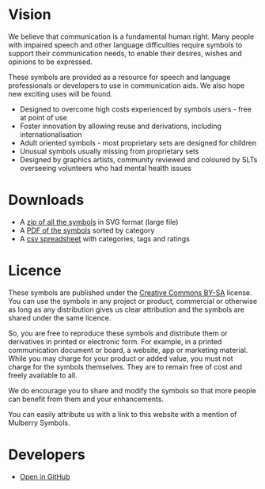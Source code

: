 # Vision

We believe that communication is a fundamental human right. Many people with impaired speech and other language difficulties require symbols to support their communication needs, to enable their desires, wishes and opinions to be expressed.

These symbols are provided as a resource for speech and language professionals or developers to use in communication aids. We also hope new exciting uses will be found.

* Designed to overcome high costs experienced by symbols users - free at point of use
* Foster innovation by allowing reuse and derivations, including internationalisation
* Adult oriented symbols - most proprietary sets are designed for children
* Unusual symbols usually missing from proprietary sets
* Designed by graphics artists, community reviewed and coloured by SLTs overseeing volunteers who had mental health issues

# Downloads

* A [zip of all the symbols](https://github.com/straight-street/mulberry-symbols/raw/master/mulberry-symbols.zip) in SVG format (large file)
* A [PDF of the symbols](https://github.com/straight-street/mulberry-symbols/raw/master/categories.pdf) sorted by category
* A [csv spreadsheet](https://github.com/straight-street/mulberry-symbols/raw/master/symbol-info.csv) with categories, tags and ratings

# Licence

These symbols are published under the [Creative Commons BY-SA](https://github.com/straight-street/mulberry-symbols/blob/master/LICENSE.txt) license. You can use the symbols in any project or product, commercial or otherwise as long as any distribution gives us clear attribution and the symbols are shared under the same licence.

So, you are free to reproduce these symbols and distribute them or derivatives in printed or electronic form. For example, in a printed communication document or board, a website, app or marketing material. While you may charge for your product or added value, you must not charge for the symbols themselves. They are to remain free of cost and freely available to all.

We do encourage you to share and modify the symbols so that more people can benefit from them and your enhancements.

You can easily attribute us with a link to this website with a mention of Mulberry Symbols.

# Developers

* [Open in GitHub](https://github.com/straight-street/mulberry-symbols)